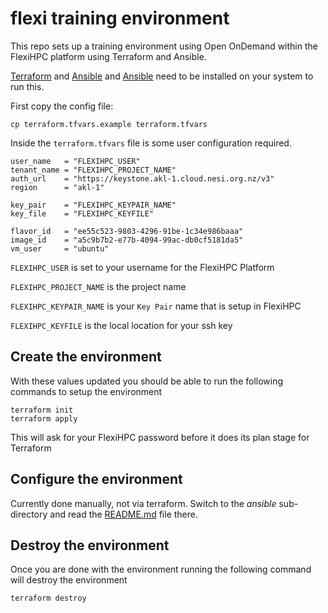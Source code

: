 # flexi training environment

This repo sets up a training environment using Open OnDemand within the FlexiHPC platform using Terraform and Ansible.

[Terraform](https://developer.hashicorp.com/terraform/tutorials/aws-get-started/install-cli) and [Ansible](https://docs.ansible.com/ansible/latest/installation_guide/index.html) and [Ansible](https://www.ansible.com/) need to be installed on your system to run this.

First copy the config file:

```
cp terraform.tfvars.example terraform.tfvars
```

Inside the `terraform.tfvars` file is some user configuration required.

```
user_name   = "FLEXIHPC_USER"
tenant_name = "FLEXIHPC_PROJECT_NAME"
auth_url    = "https://keystone.akl-1.cloud.nesi.org.nz/v3"
region      = "akl-1"

key_pair    = "FLEXIHPC_KEYPAIR_NAME"
key_file    = "FLEXIHPC_KEYFILE"

flavor_id   = "ee55c523-9803-4296-91be-1c34e986baaa"
image_id    = "a5c9b7b2-e77b-4094-99ac-db0cf5181da5"
vm_user     = "ubuntu"
```

`FLEXIHPC_USER` is set to your username for the FlexiHPC Platform

`FLEXIHPC_PROJECT_NAME` is the project name

`FLEXIHPC_KEYPAIR_NAME` is your `Key Pair` name that is setup in FlexiHPC

`FLEXIHPC_KEYFILE` is the local location for your ssh key

## Create the environment

With these values updated you should be able to run the following commands to setup the environment
```
terraform init
terraform apply
```
This will ask for your FlexiHPC password before it does its plan stage for Terraform

## Configure the environment

Currently done manually, not via terraform. Switch to the *ansible* sub-directory and read the
[README.md](ansible/README.md) file there.

## Destroy the environment

Once you are done with the environment running the following command will destroy the environment
```
terraform destroy
```
